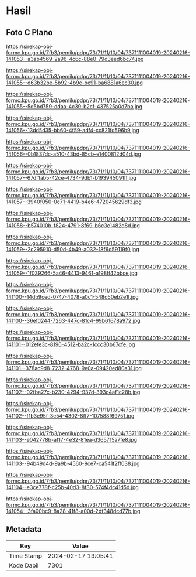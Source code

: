 # Hasil

## Foto C Plano

https://sirekap-obj-formc.kpu.go.id/7fb3/pemilu/pdpr/73/71/11/10/04/7371111004019-20240216-141053--a3ab4569-2a96-4c6c-88e0-79d3eed6bc74.jpg

https://sirekap-obj-formc.kpu.go.id/7fb3/pemilu/pdpr/73/71/11/10/04/7371111004019-20240216-141055--d63b32be-5b92-4b9c-be91-ba6881a6ec30.jpg

https://sirekap-obj-formc.kpu.go.id/7fb3/pemilu/pdpr/73/71/11/10/04/7371111004019-20240216-141055--5d5bd759-ddaa-4c39-b2cf-437525a0d7ba.jpg

https://sirekap-obj-formc.kpu.go.id/7fb3/pemilu/pdpr/73/71/11/10/04/7371111004019-20240216-141056--13dd5d35-bb60-4f59-adf4-cc821fd596b9.jpg

https://sirekap-obj-formc.kpu.go.id/7fb3/pemilu/pdpr/73/71/11/10/04/7371111004019-20240216-141056--0b1837dc-a510-43bd-85cb-e1400812d04d.jpg

https://sirekap-obj-formc.kpu.go.id/7fb3/pemilu/pdpr/73/71/11/10/04/7371111004019-20240216-141057--67df1ab5-42ce-4734-9db1-b193945091ff.jpg

https://sirekap-obj-formc.kpu.go.id/7fb3/pemilu/pdpr/73/71/11/10/04/7371111004019-20240216-141057--3940f050-0c71-4419-b4e6-472045629df3.jpg

https://sirekap-obj-formc.kpu.go.id/7fb3/pemilu/pdpr/73/71/11/10/04/7371111004019-20240216-141058--b574010b-f824-4791-8f69-b6c3c1482d8d.jpg

https://sirekap-obj-formc.kpu.go.id/7fb3/pemilu/pdpr/73/71/11/10/04/7371111004019-20240216-141059--2c295910-d50d-4b49-a032-18f6d59119f0.jpg

https://sirekap-obj-formc.kpu.go.id/7fb3/pemilu/pdpr/73/71/11/10/04/7371111004019-20240216-141059--1f039266-5a46-4413-9461-a198ff42bbce.jpg

https://sirekap-obj-formc.kpu.go.id/7fb3/pemilu/pdpr/73/71/11/10/04/7371111004019-20240216-141100--14db9ced-0747-4078-a0c1-548d50eb2e1f.jpg

https://sirekap-obj-formc.kpu.go.id/7fb3/pemilu/pdpr/73/71/11/10/04/7371111004019-20240216-141100--36efd244-7263-447c-81c4-99b61678a972.jpg

https://sirekap-obj-formc.kpu.go.id/7fb3/pemilu/pdpr/73/71/11/10/04/7371111004019-20240216-141101--012efe3c-8196-4512-ba2c-1ccc30b67cfe.jpg

https://sirekap-obj-formc.kpu.go.id/7fb3/pemilu/pdpr/73/71/11/10/04/7371111004019-20240216-141101--378ac9d8-7232-4768-9e0a-09420ed80a31.jpg

https://sirekap-obj-formc.kpu.go.id/7fb3/pemilu/pdpr/73/71/11/10/04/7371111004019-20240216-141102--02fba27c-b230-4294-937d-393c4af1c28b.jpg

https://sirekap-obj-formc.kpu.go.id/7fb3/pemilu/pdpr/73/71/11/10/04/7371111004019-20240216-141102--f1b3e95f-3e54-4302-8ff7-107588f69751.jpg

https://sirekap-obj-formc.kpu.go.id/7fb3/pemilu/pdpr/73/71/11/10/04/7371111004019-20240216-141103--e042778b-af17-4e32-81ea-d365715a7fe8.jpg

https://sirekap-obj-formc.kpu.go.id/7fb3/pemilu/pdpr/73/71/11/10/04/7371111004019-20240216-141103--94b49d4d-9a9b-4560-9ce7-ca541f2ff038.jpg

https://sirekap-obj-formc.kpu.go.id/7fb3/pemilu/pdpr/73/71/11/10/04/7371111004019-20240216-141104--e3ce778f-c25b-40d3-8f30-574f4dc41d5d.jpg

https://sirekap-obj-formc.kpu.go.id/7fb3/pemilu/pdpr/73/71/11/10/04/7371111004019-20240216-141054--3fa00bc9-8a28-41f8-a00d-2df348dcd77b.jpg


## Metadata

| Key        | Value               |
| ---------- | ------------------- |
| Time Stamp | 2024-02-17 13:05:41 |
| Kode Dapil | 7301                |



